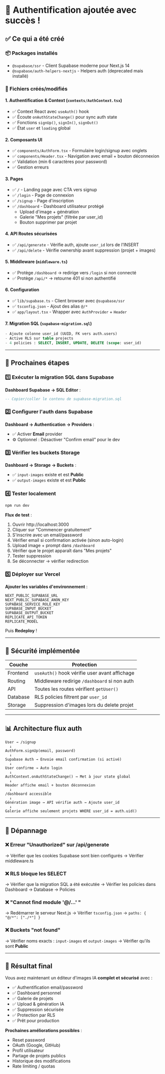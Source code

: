 # 🔐 Authentification ajoutée avec succès !

## ✅ Ce qui a été créé

### 📦 Packages installés
- `@supabase/ssr` - Client Supabase moderne pour Next.js 14
- `@supabase/auth-helpers-nextjs` - Helpers auth (deprecated mais installé)

### 🎯 Fichiers créés/modifiés

#### 1. **Authentification & Context** (`contexts/AuthContext.tsx`)
- ✅ Context React avec `useAuth()` hook
- ✅ Écoute `onAuthStateChange()` pour sync auth state
- ✅ Fonctions `signUp()`, `signIn()`, `signOut()`
- ✅ État `user` et `loading` global

#### 2. **Composants UI**
- ✅ `components/AuthForm.tsx` - Formulaire login/signup avec onglets
- ✅ `components/Header.tsx` - Navigation avec email + bouton déconnexion
- ✅ Validation (min 6 caractères pour password)
- ✅ Gestion erreurs

#### 3. **Pages**
- ✅ `/` - Landing page avec CTA vers signup
- ✅ `/login` - Page de connexion
- ✅ `/signup` - Page d'inscription
- ✅ `/dashboard` - Dashboard utilisateur protégé
  - Upload d'image + génération
  - Galerie "Mes projets" (filtrée par user_id)
  - Bouton supprimer par projet

#### 4. **API Routes sécurisées**
- ✅ `/api/generate` - Vérifie auth, ajoute `user_id` lors de l'INSERT
- ✅ `/api/delete` - Vérifie ownership avant suppression (projet + images)

#### 5. **Middleware** (`middleware.ts`)
- ✅ Protège `/dashboard` → redirige vers `/login` si non connecté
- ✅ Protège `/api/*` → retourne 401 si non authentifié

#### 6. **Configuration**
- ✅ `lib/supabase.ts` - Client browser avec `@supabase/ssr`
- ✅ `tsconfig.json` - Ajout des alias `@/*`
- ✅ `app/layout.tsx` - Wrapper avec `AuthProvider` + `Header`

#### 7. **Migration SQL** (`supabase-migration.sql`)
```sql
- Ajoute colonne user_id (UUID, FK vers auth.users)
- Active RLS sur table projects
- 4 policies : SELECT, INSERT, UPDATE, DELETE (scope: user_id)
```

---

## 🚀 Prochaines étapes

### 1️⃣ Exécuter la migration SQL dans Supabase

**Dashboard Supabase → SQL Editor** :
```sql
-- Copier/coller le contenu de supabase-migration.sql
```

### 2️⃣ Configurer l'auth dans Supabase

**Dashboard → Authentication → Providers** :
- ✅ Activer **Email** provider
- ⚙️ Optionnel : Désactiver "Confirm email" pour le dev

### 3️⃣ Vérifier les buckets Storage

**Dashboard → Storage → Buckets** :
- ✅ `input-images` existe et est **Public**
- ✅ `output-images` existe et est **Public**

### 4️⃣ Tester localement

```bash
npm run dev
```

**Flux de test** :
1. Ouvrir http://localhost:3000
2. Cliquer sur "Commencer gratuitement"
3. S'inscrire avec un email/password
4. Vérifier email si confirmation activée (sinon auto-login)
5. Upload image + prompt dans `/dashboard`
6. Vérifier que le projet apparaît dans "Mes projets"
7. Tester suppression
8. Se déconnecter → vérifier redirection

### 5️⃣ Déployer sur Vercel

**Ajouter les variables d'environnement** :
```
NEXT_PUBLIC_SUPABASE_URL
NEXT_PUBLIC_SUPABASE_ANON_KEY
SUPABASE_SERVICE_ROLE_KEY
SUPABASE_INPUT_BUCKET
SUPABASE_OUTPUT_BUCKET
REPLICATE_API_TOKEN
REPLICATE_MODEL
```

Puis **Redeploy** !

---

## 🔐 Sécurité implémentée

| Couche | Protection |
|--------|-----------|
| Frontend | `useAuth()` hook vérifie user avant affichage |
| Routing | Middleware redirige `/dashboard` si non auth |
| API | Toutes les routes vérifient `getUser()` |
| Database | RLS policies filtrent par `user_id` |
| Storage | Suppression d'images lors du delete projet |

---

## 📊 Architecture flux auth

```
User → /signup
  ↓
AuthForm.signUp(email, password)
  ↓
Supabase Auth → Envoie email confirmation (si activé)
  ↓
User confirme → Auto login
  ↓
AuthContext.onAuthStateChange() → Met à jour state global
  ↓
Header affiche email + bouton déconnexion
  ↓
/dashboard accessible
  ↓
Génération image → API vérifie auth → Ajoute user_id
  ↓
Galerie affiche seulement projets WHERE user_id = auth.uid()
```

---

## 🐛 Dépannage

### ❌ Erreur "Unauthorized" sur /api/generate
→ Vérifier que les cookies Supabase sont bien configurés
→ Vérifier middleware.ts

### ❌ RLS bloque les SELECT
→ Vérifier que la migration SQL a été exécutée
→ Vérifier les policies dans Dashboard → Database → Policies

### ❌ "Cannot find module '@/...' "
→ Redémarrer le serveur Next.js
→ Vérifier `tsconfig.json` → `paths: { "@/*": ["./*"] }`

### ❌ Buckets "not found"
→ Vérifier noms exacts : `input-images` et `output-images`
→ Vérifier qu'ils sont **Public**

---

## 🎉 Résultat final

Vous avez maintenant un éditeur d'images IA **complet et sécurisé** avec :
- ✅ Authentification email/password
- ✅ Dashboard personnel
- ✅ Galerie de projets
- ✅ Upload & génération IA
- ✅ Suppression sécurisée
- ✅ Protection par RLS
- ✅ Prêt pour production

**Prochaines améliorations possibles** :
- Reset password
- OAuth (Google, GitHub)
- Profil utilisateur
- Partage de projets publics
- Historique des modifications
- Rate limiting / quotas
